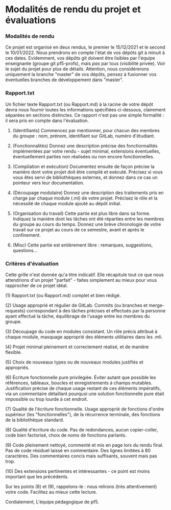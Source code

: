 Modalités de rendu du projet et évaluations
===========================================

### Modalités de rendu ###

Ce projet est organisé en deux rendus, le premier le 15/12/2021 et
le second le 10/01/2022. Nous prendrons en compte l'état de vos
dépôts git à minuit à ces dates. Evidemment, vos dépôts git doivent
être lisibles par l'équipe enseignante (groupe git pf5-profs), mais
*pas* par tous (visibilité privée). Voir le sujet du projet pour
plus de détails. Attention, nous considérerons uniquement la branche
"master" de vos dépôts, pensez à fusionner vos éventuelles branches
de développement dans "master".

### Rapport.txt ###

Un fichier texte Rapport.txt (ou Rapport.md) à la racine de votre dépôt devra nous
fournir toutes les informations spécifiées ci-dessous, clairement
séparées en sections distinctes. Ce rapport n'est pas une simple
formalité : il sera pris en compte dans l'évaluation.

1. (Identifiants)
   Commencez par mentionner, pour chacun des membres du groupe :
   nom, prénom, identifiant sur GitLab, numéro d'étudiant.

2. (Fonctionnalités)
   Donnez une description précise des fonctionnalités implémentées
   par votre rendu - sujet minimal, extensions éventuelles,
   éventuellement parties non réalisées ou non encore fonctionnelles.

3. (Compilation et exécution)
   Documentez ensuite de façon précise la manière dont votre
   projet doit être compilé et exécuté. Précisez si vous vous êtes
   servi de bibliothèques externes, et donnez dans ce cas un pointeur
   vers leur documentation.

4. (Découpage modulaire)
   Donnez une description des traitements pris en charge par chaque
   module (.ml) de votre projet. Précisez le rôle et la nécessité
   de chaque module ajouté au dépôt initial.

5. (Organisation du travail)
   Cette partie est plus libre dans sa forme. Indiquez la manière
   dont les tâches ont été réparties entre les membres du groupe
   au cours du temps. Donnez une brève chronologie de votre travail
   sur ce projet au cours de ce semestre, avant et après le
   confinement.

6. (Misc)
   Cette partie est entièrement libre : remarques, suggestions,
   questions...


### Critères d'évaluation ###

Cette grille n'est donnée qu'a titre indicatif. Elle récapitule tout
ce que nous attendrions d'un projet "parfait" - faites simplement au
mieux pour vous rapprocher de ce projet idéal.

(1) Rapport.txt (ou Rapport.md) complet et bien rédigé.

(2) Usage approprié et régulier de GitLab. Commits (ou branches et
    merge-requests) correspondant à des tâches précises et effectués
    par la personne ayant effectué la tâche, équilibrage de l'usage
    entre les membres du groupe.

(3) Découpage du code en modules consistant. Un rôle précis attribué
    à chaque module, masquage approprié des éléments utilitaires
    dans les .mli.

(4) Projet minimal pleinement et correctement réalisé, et de manière
    flexible.

(5) Choix de nouveaux types ou de nouveaux modules justifiés et
    appropriés.

(6) Écriture fonctionnelle pure privilégiée. Éviter autant que possible
    les références, tableaux, boucles et enregistrements à champs mutables.
    Justification précise de chaque usage restant de ces éléments
    impératifs, via un commentaire détaillant pourquoi une solution
    fonctionnelle pure était impossible ou trop lourde à cet endroit.

(7) Qualité de l'écriture fonctionnelle. Usage approprié de fonctions
    d'ordre supérieur (les "fonctionnelles"), de la récurrence terminale,
    des fonctions de la bibliothèque standard.

(8) Qualité d'écriture du code. Pas de redondances, aucun copier-coller,
    code bien factorisé, choix de noms de fonctions parlants.

(9) Code pleinement nettoyé, commenté et mis en page lors du rendu final.
    Pas de code résiduel laissé en commentaire. Des lignes limitées à 80
    caractères. Des commentaires concis mais suffisants, souvent mais pas
    trop.

(10) Des extensions pertinentes et intéressantes - ce point est moins
    important que les précédents.

Sur les points (8) et (9), rappelons-le : nous relirons (très
attentivement) votre code. Facilitez au mieux cette lecture.

Cordialement,
L'équipe pédagogique de pf5.

